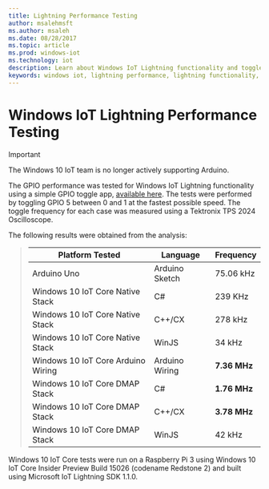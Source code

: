 ```yaml
---
title: Lightning Performance Testing
author: msalehmsft
ms.author: msaleh
ms.date: 08/28/2017
ms.topic: article
ms.prod: windows-iot
ms.technology: iot
description: Learn about Windows IoT Lightning functionality and toggle frequency for different platforms and languages.
keywords: windows iot, lightning performance, lightning functionality, GPIO
---
```


# Windows IoT Lightning Performance Testing

> [!IMPORTANT]
> The Windows 10 IoT team is no longer actively supporting Arduino.

The GPIO performance was tested for Windows IoT Lightning functionality using a simple GPIO toggle app, [available here](https://github.com/ms-iot/lightning/tree/develop/PerformanceTestSuite). The tests were performed by toggling GPIO 5 between 0 and 1 at the fastest possible speed. The toggle frequency for each case was measured using a Tektronix TPS 2024 Oscilloscope.

The following results were obtained from the analysis:

> | Platform Tested                     | Language        | Frequency     |
> | ----------------------------------- | --------------- | ------------- |
> | Arduino Uno                         | Arduino Sketch  | 75.06 kHz     |
> | Windows 10 IoT Core Native Stack    | C#              | 239 KHz       |
> | Windows 10 IoT Core Native Stack    | C++/CX          | 278 kHz       |
> | Windows 10 IoT Core Native Stack    | WinJS           | 34 kHz        |
> | Windows 10 IoT Core Arduino Wiring  | Arduino Wiring  | **7.36 MHz**  |
> | Windows 10 IoT Core DMAP Stack      | C#              | **1.76 MHz**  |
> | Windows 10 IoT Core DMAP Stack      | C++/CX          | **3.78 MHz**  |
> | Windows 10 IoT Core DMAP Stack      | WinJS           | 42 kHz        |

Windows 10 IoT Core tests were run on a Raspberry Pi 3 using Windows 10 IoT Core Insider Preview Build 15026 (codename Redstone 2) and built using Microsoft IoT Lightning SDK 1.1.0.
